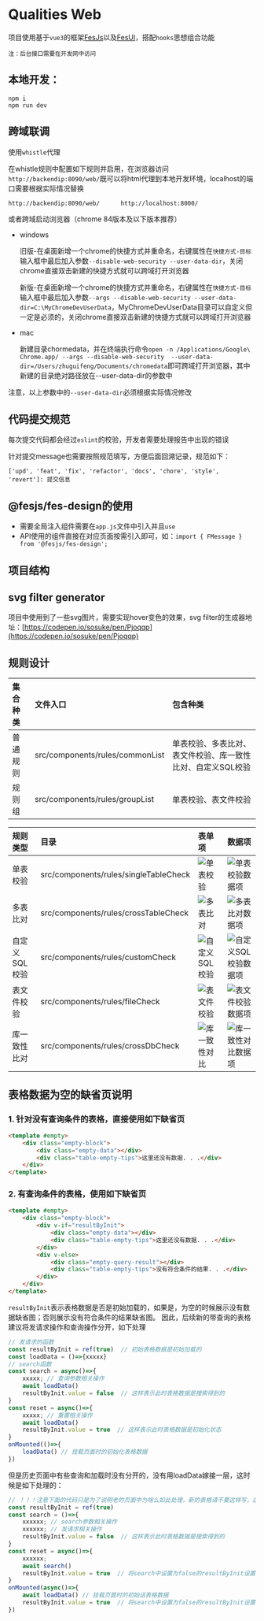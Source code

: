 # Qualities Web

项目使用基于`vue3`的框架[FesJs](https://winixt.gitee.io/fesjs/zh/)以及[FesUI](https://fes-design-4gvn317r3b6bfe17-1254145788.ap-shanghai.app.tcloudbase.com/)，搭配`hooks`思想组合功能

`注：后台接口需要在开发网中访问`

## 本地开发：
```
npm i
npm run dev
```

## 跨域联调

使用`whistle`代理

在whistle规则中配置如下规则并启用，在浏览器访问`http://backendip:8090/web/`既可以将html代理到本地开发环境，localhost的端口需要根据实际情况替换
```
http://backendip:8090/web/		http://localhost:8000/
```

或者跨域启动浏览器（chrome 84版本及以下版本推荐）
- windows

    旧版-在桌面新增一个chrome的快捷方式并重命名，右键属性在`快捷方式-目标`输入框中最后加入参数`--disable-web-security --user-data-dir`，关闭chrome直接双击新建的快捷方式就可以跨域打开浏览器

    新版-在桌面新增一个chrome的快捷方式并重命名，右键属性在`快捷方式-目标`输入框中最后加入参数`--args --disable-web-security --user-data-dir=C:\MyChromeDevUserData`，MyChromeDevUserData目录可以自定义但一定是必须的，关闭chrome直接双击新建的快捷方式就可以跨域打开浏览器

- mac

    新建目录chormedata，并在终端执行命令`open -n /Applications/Google\ Chrome.app/ --args --disable-web-security  --user-data-dir=/Users/zhuguifeng/Documents/chromedata`即可跨域打开浏览器，其中新建的目录绝对路径放在--user-data-dir的参数中

注意，以上参数中的`--user-data-dir`必须根据实际情况修改

## 代码提交规范

每次提交代码都会经过`eslint`的校验，开发者需要处理报告中出现的错误

针对提交message也需要按照规范填写，方便后面回溯记录，规范如下：

`['upd', 'feat', 'fix', 'refactor', 'docs', 'chore', 'style', 'revert']: 提交信息`

## @fesjs/fes-design的使用

- 需要全局注入组件需要在`app.js`文件中引入并且`use`
- API使用的组件直接在对应页面按需引入即可，如：`import { FMessage } from '@fesjs/fes-design';`

## 项目结构

## svg filter generator

项目中使用到了一些svg图片，需要实现hover变色的效果，svg filter的生成器地址：[https://codepen.io/sosuke/pen/Pjoqqp](https://codepen.io/sosuke/pen/Pjoqqp)

## 规则设计

|集合种类|文件入口|包含种类|
|:---|:---|:---|
|普通规则|src/components/rules/commonList|单表校验、多表比对、表文件校验、库一致性比对、自定义SQL校验|
|规则组|src/components/rules/groupList|单表校验、表文件校验|


|规则类型|目录|表单项|数据项|
|:---|:---|:---|:---|
|单表校验|src/components/rules/singleTableCheck|![单表校验](/docs/dbjy.png)|![单表校验数据项](/docs/dbjysjx.png)|
|多表比对|src/components/rules/crossTableCheck|![多表比对](/docs/dbbd.png)|![多表比对数据项](/docs/dbbdsjx.png)|
|自定义SQL校验|src/components/rules/customCheck|![自定义SQL校验](/docs/zdysqljy.png)|![自定义SQL校验数据项](/docs/zdysqljysjx.png)|
|表文件校验|src/components/rules/fileCheck|![表文件校验](/docs/bwjjy.png)|![表文件校验数据项](/docs/bwjjysjx.png)|
|库一致性比对|src/components/rules/crossDbCheck|![库一致性对比](/docs/kyzxdb.png)|![库一致性对比数据项](/docs/kyzxdbsjx.png)|

## 表格数据为空的缺省页说明

### 1. 针对没有查询条件的表格，直接使用如下缺省页
```html
<template #empty>
    <div class="empty-block">
        <div class="empty-data"></div>
        <div class="table-empty-tips">这里还没有数据. . .</div>
    </div>
</template>
```
### 2. 有查询条件的表格，使用如下缺省页
```html
<template #empty>
    <div class="empty-block">
        <div v-if="resultByInit">
            <div class="empty-data"></div>
            <div class="table-empty-tips">这里还没有数据. . .</div>
        </div>
        <div v-else>
            <div class="empty-query-result"></div>
            <div class="table-empty-tips">没有符合条件的结果. . .</div>
        </div>
    </div>
</template>
```
`resultByInit`表示表格数据是否是初始加载的，如果是，为空的时候展示没有数据缺省图；否则展示没有符合条件的结果缺省图。
因此，后续新的带查询的表格建议将发请求操作和查询操作分开，如下处理
```js
// 发请求的函数
const resultByInit = ref(true)  // 初始表格数据是初始加载的
const loadData = ()=>{xxxxx}
// search函数
const search = async()=>{
    xxxxx; // 查询参数相关操作
    await loadData()
    resultByInit.value = false  // 这样表示此时表格数据是搜索得到的
}
const reset = async()=>{
    xxxxx; // 重置相关操作
    await loadData()
    resultByInit.value = true  // 这样表示此时表格数据是初始化状态
}
onMounted(()=>{
    loadData() // 挂载页面时的初始化表格数据
})
```
但是历史页面中有些查询和加载时没有分开的，没有用loadData嫁接一层，这时候是如下处理的：

```js
// ！！！注意下面的代码只是为了说明老的页面中为啥么如此处理，新的表格请不要这样写，这样会将获取表格数据操作和查询操作耦合在一起，不利于后续针对查询、重置等功能进行特殊升级处理
const resultByInit = ref(true)  
const search = ()=>{
    xxxxxx; // search参数相关操作
    xxxxxx; // 发请求相关操作
    resultByInit.value = false  // 这样表示此时表格数据是搜索得到的
}
const reset = async()=>{
    xxxxxx;
    await search()
    resultByInit.value = true  // 将search中设置为false的resultByInit设置回来,这样表示此时表格数据是初始化状态
}
onMounted(async()=>{
    await loadData() // 挂载页面时的初始话表格数据
    resultByInit.value = true  // 将search中设置为false的resultByInit设置回来,这样表示此时表格数据是初始化状态
})
```



